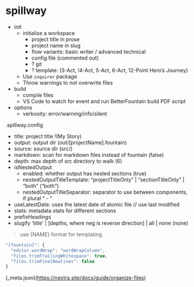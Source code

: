 
# spillway

- init
  - initialise a workspace
    - project title in prose
    - project name in slug
    - flow variants: basic writer / advanced technical
    - config file (commented out)
    - ? git
    - ? template: (3-Act, !4-Act, 5-Act, 6-Act, 12-Point Hero’s Journey)
  - Use `inquirer` package
  - Throw warnings to not overwrite files
- build
  - compile files
  - VS Code to watch for event and run BetterFountain build PDF script
- options
  - verbosity: error/warning/info/silent

.spillway.config

- title: project title !(My Story)
- output: output dir (out/[projectName].fountain)
- source: source dir (src/)
- markdown: scan for markdown files instead of fountain (false)
- depth: max depth of src directory to walk (6)
- isNestedOutput
  - enabled: whether output has nested sections (true)
  - nestedOutputTitleTemplate: “projectTitleOnly” | “sectionTitleOnly” | “both” (“both”)
  - nestedOutputTitleSeparator: separator to use between components, if plural “ - ”
- useLatestDate: uses the latest date of atomic file // use last modified
- stats: metadata stats for different sections
- prefixHeadings
- slugify 'title' | [depths, where neg is reverse direction] | all | none (none)

> use {NAME} format for templating

```js
"[fountain]": {
  "editor.wordWrap": "wordWrapColumn",
  "files.trimTrailingWhitespace": true,
  "files.trimFinalNewlines": false
}
```

(_meta.json)(<https://nextra.site/docs/guide/organize-files>)
